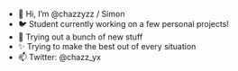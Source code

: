 - 👋 Hi, I’m @chazzyzz / Simon
- 🐦 Student currently working on a few personal projects!
- 🌱 Trying out a bunch of new stuff 
- ✨ Trying to make the best out of every situation
- 📫 Twitter: @chazz_yx 

<!---
chazzyzz/chazzyzz is a ✨ special ✨ repository because its `README.md` (this file) appears on your GitHub profile.
You can click the Preview link to take a look at your changes.
--->
